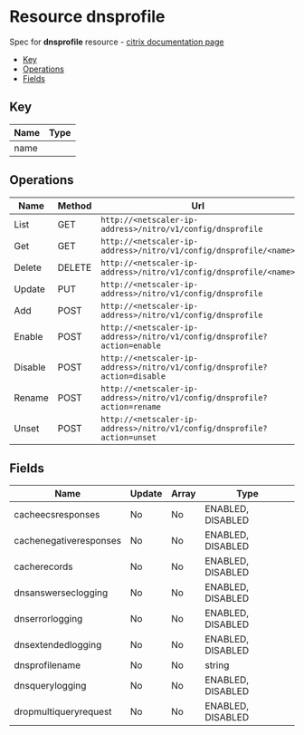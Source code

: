 # Resource dnsprofile

Spec for **dnsprofile** resource - [citrix documentation page](https://developer-docs.citrix.com/projects/netscaler-nitro-api/en/11.0/configuration/domain-name-service/dnsprofile/dnsprofile/)

- [Key](#key)
- [Operations](#operations)
- [Fields](#fields)

## Key

| Name | Type |
|----|----|
| name |  |

## Operations

| Name | Method | Url |
|----|----|----|
| List | GET | `http://<netscaler-ip-address>/nitro/v1/config/dnsprofile` |
| Get | GET | `http://<netscaler-ip-address>/nitro/v1/config/dnsprofile/<name>` |
| Delete | DELETE | `http://<netscaler-ip-address>/nitro/v1/config/dnsprofile/<name>` |
| Update | PUT | `http://<netscaler-ip-address>/nitro/v1/config/dnsprofile` |
| Add | POST | `http://<netscaler-ip-address>/nitro/v1/config/dnsprofile` |
| Enable | POST | `http://<netscaler-ip-address>/nitro/v1/config/dnsprofile?action=enable` |
| Disable | POST | `http://<netscaler-ip-address>/nitro/v1/config/dnsprofile?action=disable` |
| Rename | POST | `http://<netscaler-ip-address>/nitro/v1/config/dnsprofile?action=rename` |
| Unset | POST | `http://<netscaler-ip-address>/nitro/v1/config/dnsprofile?action=unset` |

## Fields

| Name | Update | Array | Type |
|----|----|----|----|
|cacheecsresponses|No|No|ENABLED, DISABLED|
|cachenegativeresponses|No|No|ENABLED, DISABLED|
|cacherecords|No|No|ENABLED, DISABLED|
|dnsanswerseclogging|No|No|ENABLED, DISABLED|
|dnserrorlogging|No|No|ENABLED, DISABLED|
|dnsextendedlogging|No|No|ENABLED, DISABLED|
|dnsprofilename|No|No|string|
|dnsquerylogging|No|No|ENABLED, DISABLED|
|dropmultiqueryrequest|No|No|ENABLED, DISABLED|

